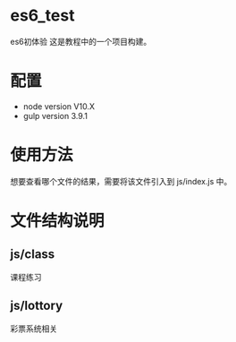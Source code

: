 # es6_test
es6初体验
这是教程中的一个项目构建。

# 配置

- node version V10.X
- gulp version 3.9.1 

# 使用方法

想要查看哪个文件的结果，需要将该文件引入到 js/index.js 中。

# 文件结构说明

## js/class

课程练习

## js/lottory

彩票系统相关